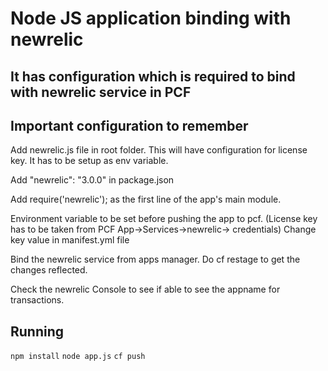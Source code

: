 # Node JS application binding with newrelic

## It has configuration which is required to bind with newrelic service in PCF


## Important configuration to remember
 Add newrelic.js file in root folder. This will have configuration for license key. It has to be setup as env variable.
 
 Add "newrelic": "3.0.0" in package.json
 
 Add require('newrelic'); as the first line of the app's main module.
 
 Environment variable to be set before pushing the app to pcf. (License key has to be taken from PCF App->Services->newrelic-> credentials)
 Change key value in manifest.yml file 
 
 Bind the newrelic service from apps manager. Do cf restage to get the changes reflected.
 
 Check the newrelic Console to see if able to see the appname for transactions.
 

## Running
```npm install```
```node app.js```
```cf push```
